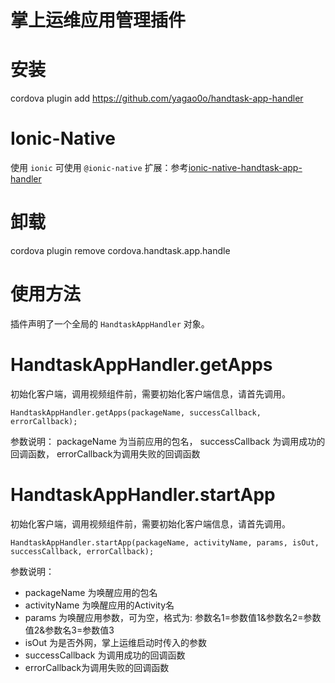 # 掌上运维应用管理插件

# 安装

cordova plugin add https://github.com/yagao0o/handtask-app-handler

# Ionic-Native

使用 ``ionic`` 可使用 ``@ionic-native`` 扩展：参考[ionic-native-handtask-app-handler](https://github.com/yagao0o/ionic-native-handtask-app-handler)

# 卸载

cordova plugin remove cordova.handtask.app.handle

# 使用方法

插件声明了一个全局的 ``HandtaskAppHandler`` 对象。


HandtaskAppHandler.getApps
=================

初始化客户端，调用视频组件前，需要初始化客户端信息，请首先调用。

    HandtaskAppHandler.getApps(packageName, successCallback, errorCallback);

参数说明：
packageName 为当前应用的包名， successCallback 为调用成功的回调函数， errorCallback为调用失败的回调函数


HandtaskAppHandler.startApp
=================

初始化客户端，调用视频组件前，需要初始化客户端信息，请首先调用。

    HandtaskAppHandler.startApp(packageName, activityName, params, isOut, successCallback, errorCallback);

参数说明：
- packageName 为唤醒应用的包名
- activityName 为唤醒应用的Activity名
- params 为唤醒应用参数，可为空，格式为: 参数名1=参数值1&参数名2=参数值2&参数名3=参数值3
- isOut 为是否外网，掌上运维启动时传入的参数
- successCallback 为调用成功的回调函数
- errorCallback为调用失败的回调函数

